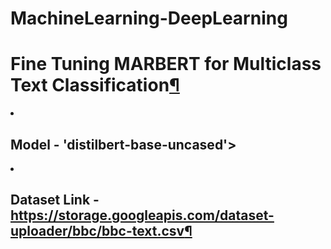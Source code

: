 # MachineLearning-DeepLearning
<h1 id="Fine-Tuning-MARBERT-for-Multiclass-Text-Classification-For-Arabic-Language">Fine Tuning MARBERT for Multiclass Text Classification<a href="https://github.com/ziadelsayed0/MachineLearning-DeepLearning/blob/main/NLP/Topic-Classification-For-Arabic-Language_Marbert_PyTorch_Fine_tuning.ipynb" class="anchor-link">¶</a></h1>
<or>
  <li><h2 id="Model---'distilbert-base-uncased'">Model - 'distilbert-base-uncased'></h2></li>
  <li><h2 id="Dataset-Link---https://storage.googleapis.com/dataset-uploader/bbc/bbc-text.csv">Dataset Link - <a href="https://storage.googleapis.com/dataset-uploader/bbc/bbc-text.csv">https://storage.googleapis.com/dataset-uploader/bbc/bbc-text.csv</a><a href="#Dataset-Link---https://storage.googleapis.com/dataset-uploader/bbc/bbc-text.csv" class="anchor-link">¶</a></h2></li>
</or>

